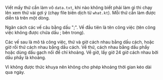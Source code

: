 Viết mấy thứ cần làm vô `data.txt`, khi nào không biết phải làm gì thì chạy lên xem thử vài gợi ý (chạy file biên dịch từ `what.kt`). Mỗi thứ cần làm được diễn tả trên một dòng.

Ngăn cách các vế câu bằng dấu ";". Vế đầu tiên là tên công việc (tên công việc không được chứa dấu ; bên trong).

Các vế sau là mô tả công việc, thứ và giờ cách nhau bằng dấu cách, hoặc giờ rồi thứ cách nhau bằng dấu cách. Về thứ, cách nhau bằng dấu phẩy hoặc dùng dấu gạch nối để chỉ khoảng. Về giờ, lấy giờ 24 giờ cách nhau bởi dấu phẩy là khoảng.

Vì không được thức khuya nên không cho phép khoảng thời gian kéo dài qua ngày.

